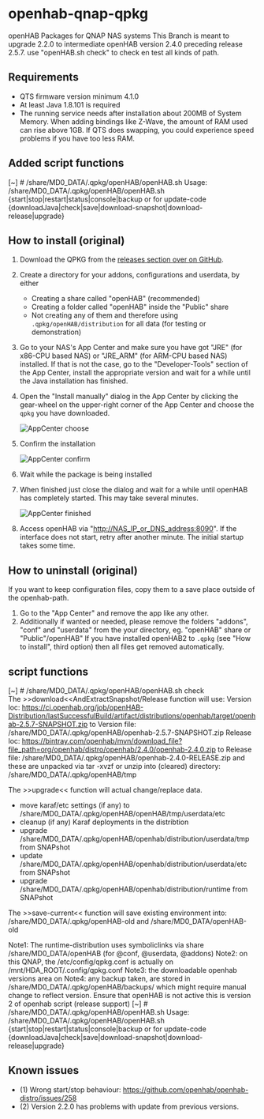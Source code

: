 # openhab-qnap-qpkg
openHAB Packages for QNAP NAS systems
This Branch is meant to upgrade 2.2.0 to intermediate openHAB version 2.4.0 preceding release 2.5.7.
use "openHAB.sh check"  to check en test all kinds of path.

## Requirements
* QTS firmware version minimum 4.1.0
* At least Java 1.8.101 is required
* The running service needs after installation about 200MB of System Memory. When adding bindings like Z-Wave, the amount of RAM used can rise above 1GB. If QTS does swapping, you could experience speed problems if you have too less RAM.

## Added script functions
[~] # /share/MD0_DATA/.qpkg/openHAB/openHAB.sh
Usage: /share/MD0_DATA/.qpkg/openHAB/openHAB.sh {start|stop|restart|status|console|backup
or for update-code {downloadJava|check|save|download-snapshot|download-release|upgrade}

## How to install (original)
1. Download the QPKG from the [releases section over on GitHub](https://github.com/openhab/openhab-qnap-qpkg/releases).

2. Create a directory for your addons, configurations and userdata, by either
    * Creating a share called "openHAB" (recommended)
    * Creating a folder called "openHAB" inside the "Public" share
    * Not creating any of them and therefore using `.qpkg/openHAB/distribution` for all data (for testing or demonstration)

3. Go to your NAS's App Center and make sure you have got "JRE" (for x86-CPU based NAS) or "JRE_ARM" (for ARM-CPU based NAS) installed. If that is not the case, go to the "Developer-Tools" section of the App Center, install the appropriate version and wait for a while until the Java installation has finished.

4. Open the "Install manually" dialog in the App Center by clicking the gear-wheel on the upper-right corner of the App Center and choose the `qpkg` you have downloaded.

    ![AppCenter choose](https://github.com/openhab/openhab-qnap-qpkg/raw/master/docs/QTS_4.2.0_AppCenter%20choose.png)

5. Confirm the installation

    ![AppCenter confirm](https://github.com/openhab/openhab-qnap-qpkg/raw/master/docs/QTS_4.2.0_AppCenter%20confirm.png)

6. Wait while the package is being installed

7. When finished just close the dialog and wait for a while until openHAB has completely started.  This may take several minutes.

    ![AppCenter finished](https://github.com/openhab/openhab-qnap-qpkg/raw/master/docs/QTS_4.2.0_AppCenter%20finished.png)

8. Access openHAB via "[http://NAS_IP_or_DNS_address:8090](#)". If the interface does not start, retry after another minute. The initial startup takes some time.

## How to uninstall (original)

If you want to keep configuration files, copy them to a save place outside of the openhab-path.

1. Go to the "App Center" and remove the app like any other.
2. Additionally if wanted or needed, please remove the folders "addons", "conf" and "userdata" from the your directory, eg. "openHAB" share or "Public"/openHAB"
   If you have installed openHAB2 to `.qpkg` (see "How to install", third option) then all files get removed automatically.

## script functions
[~] # /share/MD0_DATA/.qpkg/openHAB/openHAB.sh check                                                                                                                         
The >>download<<AndExtractSnapshot/Release function will use:
Version loc: https://ci.openhab.org/job/openHAB-Distribution/lastSuccessfulBuild/artifact/distributions/openhab/target/openhab-2.5.7-SNAPSHOT.zip
  to Version file: /share/MD0_DATA/.qpkg/openHAB/openhab-2.5.7-SNAPSHOT.zip 
Release loc: https://bintray.com/openhab/mvn/download_file?file_path=org/openhab/distro/openhab/2.4.0/openhab-2.4.0.zip 
  to Release file: /share/MD0_DATA/.qpkg/openHAB/openhab-2.4.0-RELEASE.zip 
and these are unpacked via tar -xvzf or unzip into (cleared) directory: /share/MD0_DATA/.qpkg/openHAB/tmp 

The >>upgrade<< function will actual change/replace data.
 * move karaf/etc settings (if any) to /share/MD0_DATA/.qpkg/openHAB/openHAB/tmp/userdata/etc 
 * cleanup (if any) Karaf deployments in the distribtion
 * upgrade /share/MD0_DATA/.qpkg/openHAB/openhab/distribution/userdata/tmp from SNAPshot
 * update /share/MD0_DATA/.qpkg/openHAB/openhab/distribution/userdata/etc from SNAPshot
 * upgrade /share/MD0_DATA/.qpkg/openHAB/openhab/distribution/runtime from SNAPshot

The >>save-current<< function will save existing environment into:
/share/MD0_DATA/.qpkg/openHAB-old and  /share/MD0_DATA/openHAB-old 

Note1: The runtime-distribution uses symboliclinks via share /share/MD0_DATA/openHAB (for @conf, @userdata, @addons)
Note2: on this QNAP, the /etc/config/qpkg.conf is actually on /mnt/HDA_ROOT/.config/qpkg.conf
Note3: the downloadable openhab versions area on 
Note4: any backup taken, are stored in /share/MD0_DATA/.qpkg/openHAB/backups/ 
which might require manual change to reflect version. Ensure that openHAB is not active
this is version 2 of openhab script (release support)
[~] # /share/MD0_DATA/.qpkg/openHAB/openHAB.sh
Usage: /share/MD0_DATA/.qpkg/openHAB/openHAB.sh {start|stop|restart|status|console|backup
or for update-code {downloadJava|check|save|download-snapshot|download-release|upgrade}

## Known issues
* (1) Wrong start/stop behaviour: https://github.com/openhab/openhab-distro/issues/258
* (2) Version 2.2.0 has problems with update from previous versions. 
